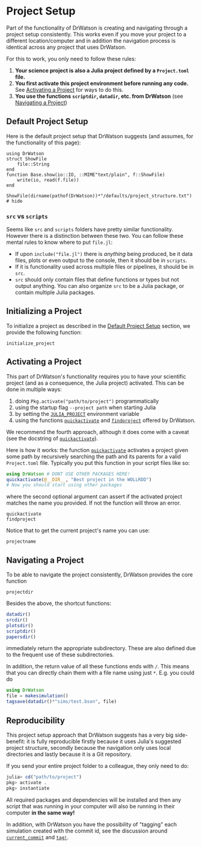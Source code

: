 # Project Setup

Part of the functionality of DrWatson is creating and navigating through a project setup consistently. This works even if you move your project to a different location/computer and in addition the navigation process is identical across any project that uses DrWatson.

For this to work, you only need to follow these rules:

1. **Your science project is also a Julia project defined by a `Project.toml` file.**
2. **You first activate this project environment before running any code.** See [Activating a Project](@ref) for ways to do this.
3. **You use the functions `scriptdir`, `datadir`, etc. from DrWatson** (see [Navigating a Project](@ref))

## Default Project Setup

Here is the default project setup that DrWatson suggests (and assumes, for the functionality of this page):

```@setup project
using DrWatson
struct ShowFile
    file::String
end
function Base.show(io::IO, ::MIME"text/plain", f::ShowFile)
    write(io, read(f.file))
end
```
```@example project
ShowFile(dirname(pathof(DrWatson))*"/defaults/project_structure.txt") # hide
```

### `src` vs `scripts`
Seems like `src` and `scripts` folders have pretty similar functionality. However there is a distinction between these two. You can follow these mental rules to know where to put `file.jl`:

* If upon `include("file.jl")` there is _anything_ being produced, be it data files, plots or even output to the console, then it should be in `scripts`.
* If it is functionality used across multiple files or pipelines, it should be in `src`.
* `src` should only contain files that define functions or types but not output anything. You can also organize `src` to be a Julia package, or contain multiple Julia packages.

## Initializing a Project

To initialize a project as described in the [Default Project Setup](@ref) section, we provide the following function:
```@docs
initialize_project
```

## Activating a Project
This part of DrWatson's functionality requires you to have your scientific project (and as a consequence, the Julia project) activated.
This can be done in multiple ways:
   1. doing `Pkg.activate("path/to/project")` programmatically
   2. using the startup flag `--project path` when starting Julia
   3. by setting the [`JULIA_PROJECT`](https://docs.julialang.org/en/latest/manual/environment-variables/#JULIA_PROJECT-1) environment variable
   4. using the functions [`quickactivate`](@ref) and [`findproject`](@ref) offered by DrWatson.

We recommend the fourth approach, although it does come with a caveat (see the docstring of [`quickactivate`](@ref)).

Here is how it works: the function [`quickactivate`](@ref) activates a project given some path by recursively searching the path and its parents for a valid `Project.toml` file. Typically you put this function in your script files like so:
```julia
using DrWatson # DONT USE OTHER PACKAGES HERE!
quickactivate(@__DIR__, "Best project in the WOLLRDD")
# Now you should start using other packages
```
where the second optional argument can assert if the activated project matches the name you provided. If not the function will throw an error.

```@docs
quickactivate
findproject
```

Notice that to get the current project's name you can use:
```@docs
projectname
```

## Navigating a Project
To be able to navigate the project consistently, DrWatson provides the core function
```@docs
projectdir
```

Besides the above, the shortcut functions:
```julia
datadir()
srcdir()
plotsdir()
scriptdir()
papersdir()
```
immediately return the appropriate subdirectory. These are also defined due to the frequent use of these subdirectories.

In addition, the return value of all these functions ends with `/`. This means that you can directly chain them with a file name using just `*`. E.g. you could do
```julia
using DrWatson
file = makesimulation()
tagsave(datadir()*"sims/test.bson", file)
```

## Reproducibility
This project setup approach that DrWatson suggests has a very big side-benefit: it is fully reproducible firstly because it uses Julia's suggested project structure, secondly because the navigation only uses local directories and lastly because it is a Git repository.

If you send your entire project folder to a colleague, they only need to do:
```julia
julia> cd("path/to/project")
pkg> activate .
pkg> instantiate
```
All required packages and dependencies will be installed and then any script that was running in your computer will also be running in their computer **in the same way!**

In addition, with DrWatson you have the possibility of "tagging" each simulation created with the commit id, see the discussion around [`current_commit`](@ref) and [`tag!`](@ref).
